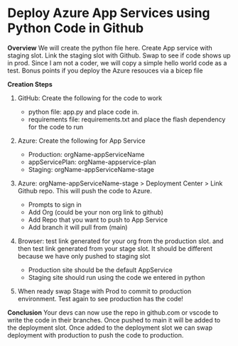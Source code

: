 # Deploy Azure App Services using Python Code in Github

**Overview**
We will create the python file here. Create App service with staging slot. Link the staging slot with Github. Swap to see if code shows up in prod. Since I am not a coder, we will copy a simple hello world code as a test. Bonus points if you deploy the Azure resouces via a bicep file

**Creation Steps**

1. GitHub: Create the following for the code to work
   - python file: app.py and place code in.
   - requirements file: requirements.txt and place the flash dependency for the code to run
    
2. Azure: Create the following for App Service
   - Production: orgName-appServiceName 
   - appServicePlan: orgName-appservice-plan
   - Staging: orgName-appServiceName-stage

3. Azure: orgName-appServiceName-stage > Deployment Center > Link Github repo. This will push the code to Azure.
   - Prompts to sign in
   - Add Org (could be your non org link to github)
   - Add Repo that you want to push to App Service
   - Add branch it will pull from (main)

4. Browser: test link generated for your org from the production slot. and then test link generated from your stage slot. It should be different because we have only pushed to staging slot 
   - Production site should be the default AppService
   - Staging site should run using the code we entered in python

5. When ready swap Stage with Prod to commit to production environment. Test again to see production has the code!

**Conclusion**
Your devs can now use the repo in github.com or vscode to write the code in their branches. Once pushed to main it will be added to the deployment slot. Once added to the deployment slot we can swap deployment with production to push the code to production.
